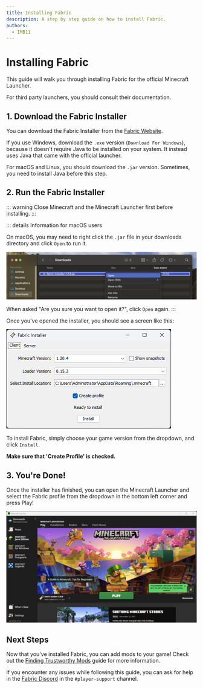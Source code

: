 ```yaml
---
title: Installing Fabric
description: A step by step guide on how to install Fabric.
authors:
  - IMB11
---
```


# Installing Fabric

This guide will walk you through installing Fabric for the official Minecraft Launcher.

For third party launchers, you should consult their documentation.

## 1. Download the Fabric Installer

You can download the Fabric Installer from the [Fabric Website](https://fabricmc.net/use/).

If you use Windows, download the `.exe` version (`Download For Windows`), because it doesn't require Java to be installed on your system. It instead uses Java that came with the official launcher.

For macOS and Linux, you should download the `.jar` version. Sometimes, you need to install Java before this step.

## 2. Run the Fabric Installer

::: warning
Close Minecraft and the Minecraft Launcher first before installing.
:::

::: details Information for macOS users

On macOS, you may need to right click the `.jar` file in your downloads directory and click `Open` to run it.

![MacOS context menu on Fabric Installer.](/assets/players/installing-fabric/macos-downloads.png)

When asked "Are you sure you want to open it?", click `Open` again.
:::

Once you've opened the installer, you should see a screen like this:

![Fabric Installer with "Install" highlighted.](/assets/players/installing-fabric/installer-screen.png)

To install Fabric, simply choose your game version from the dropdown, and click `Install`.

**Make sure that 'Create Profile' is checked.**

## 3. You're Done!

Once the installer has finished, you can open the Minecraft Launcher and select the Fabric profile from the dropdown in the bottom left corner and press Play!

![Minecraft Launcher with Fabric profile selected.](/assets/players/installing-fabric/launcher-screen.png)

## Next Steps

Now that you've installed Fabric, you can add mods to your game! Check out the [Finding Trustworthy Mods](./finding-mods.md) guide for more information.

If you encounter any issues while following this guide, you can ask for help in the [Fabric Discord](https://discord.gg/v6v4pMv) in the `#player-support` channel.
